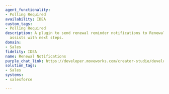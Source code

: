 ```yaml
---
agent_functionality:
- Polling Required
availability: IDEA
custom_tags:
- Polling Required
description: A plugin to send renewal reminder notifications to Renewal Managers and
  assists with next steps.
domain:
- Sales
fidelity: IDEA
name: Renewal Notifications
purple_chat_link: https://developer.moveworks.com/creator-studio/developer-tools/purple-chat/?conversation=%7B%22startTimestamp%22%3A%2211%3A43%2BAM%22%2C%22messages%22%3A%5B%7B%22role%22%3A%22assistant%22%2C%22parts%22%3A%5B%7B%22reasoningSteps%22%3A%5B%7B%22status%22%3A%22success%22%2C%22richText%22%3A%2230+days+before+contract+expiration%2C+the+system+scans+CRM+for+contracts+due+for+renewal.%22%7D%5D%7D%2C%7B%22richText%22%3A%22%3Cp%3ERenewal+Reminder%3A+Customer+%3Cb%3EAcme+Corp%3C%2Fb%3E%27s+contract+is+due+for+renewal+in+30+days.%3C%2Fp%3E%22%7D%2C%7B%22richText%22%3A%22%3Cb%3E%3Cp%3ENext+Steps+for+Renewal%3Cbr%3E%3C%2Fp%3E%3C%2Fb%3E%3Cbr%3E%3Cp%3E%3Cb%3ECustomer%3A%3C%2Fb%3E+Acme+Corp%3Cbr%3E%3Cb%3EContract+ID%3A%3C%2Fb%3E+AC1234%3Cbr%3E%3Cb%3EExpiration+Date%3A%3C%2Fb%3E+%5BExpiration+Date%5D%3Cbr%3E%3C%2Fp%3E%22%7D%2C%7B%22buttons%22%3A%5B%7B%22style%22%3A%22filled%22%2C%22buttonText%22%3A%22Send+Reminder+Email%22%7D%2C%7B%22style%22%3A%22outlined%22%2C%22buttonText%22%3A%22Schedule+Meeting%22%7D%2C%7B%22style%22%3A%22outlined%22%2C%22buttonText%22%3A%22Update+Opportunity+Status%22%7D%5D%7D%5D%7D%2C%7B%22role%22%3A%22user%22%2C%22parts%22%3A%5B%7B%22richText%22%3A%22%3Cp%3ESchedule+Meeting%3Cbr%3E%3C%2Fp%3E%22%7D%5D%7D%2C%7B%22role%22%3A%22assistant%22%2C%22parts%22%3A%5B%7B%22richText%22%3A%22%3Cp%3EPlease+confirm+the+meeting+details.%3C%2Fp%3E%22%7D%2C%7B%22richText%22%3A%22%3Cb%3E%3Cp%3EMeeting+Details+Confirmation%3Cbr%3E%3C%2Fp%3E%3C%2Fb%3E%3Cbr%3E%3Cp%3E%3Cb%3ECustomer%3A%3C%2Fb%3E+Acme+Corp%3Cbr%3E%3Cb%3EDate%3A%3C%2Fb%3E+11%2F4%2F24%3Cbr%3E%3Cb%3ETime%3A%3C%2Fb%3E+9%3A30am%3C%2Fp%3E%22%7D%2C%7B%22buttons%22%3A%5B%7B%22style%22%3A%22filled%22%2C%22buttonText%22%3A%22Confirm+Meeting%22%7D%2C%7B%22style%22%3A%22outlined%22%2C%22buttonText%22%3A%22Edit+Details%22%7D%2C%7B%22style%22%3A%22outlined%22%2C%22buttonText%22%3A%22Cancel%22%7D%5D%7D%5D%7D%5D%7D
solution_tags:
- Sales
systems:
- salesforce

---
```

